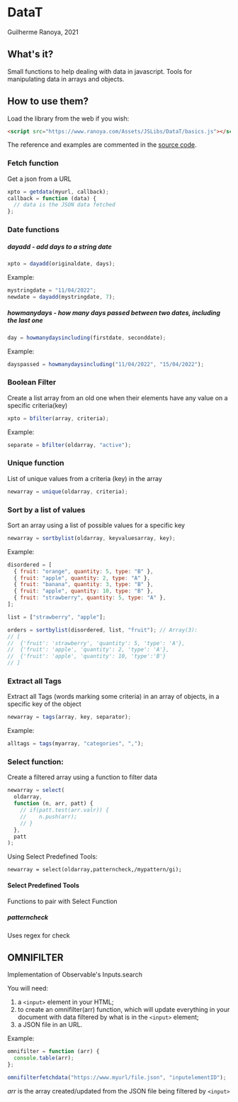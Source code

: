 # DataT

Guilherme Ranoya, 2021

## What's it?

Small functions to help dealing with data in javascript. Tools for manipulating data in arrays and objects.

## How to use them?

Load the library from the web if you wish:

```html
<script src="https://www.ranoya.com/Assets/JSLibs/DataT/basics.js"></script>
```

The reference and examples are commented in the [source code](https://www.ranoya.com/Assets/JSLibs/DataT/basics.js).

### Fetch function

Get a json from a URL

```js
xpto = getdata(myurl, callback);
callback = function (data) {
  // data is the JSON data fetched
};
```

### Date functions

##### dayadd - add days to a string date

```js
xpto = dayadd(originaldate, days);
```

Example:

```js
mystringdate = "11/04/2022";
newdate = dayadd(mystringdate, 7);
```

##### howmanydays - how many days passed between two dates, including the last one

```js
day = howmanydaysincluding(firstdate, seconddate);
```

Example:

```js
dayspassed = howmanydaysincluding("11/04/2022", "15/04/2022");
```

### Boolean Filter

Create a list array from an old one when their elements have any value on a specific criteria(key)

```js
xpto = bfilter(array, criteria);
```

Example:

```js
separate = bfilter(oldarray, "active");
```

### Unique function

List of unique values from a criteria (key) in the array

```js
newarray = unique(oldarray, criteria);
```

### Sort by a list of values

Sort an array using a list of possible values for a specific key

```js
newarray = sortbylist(oldarray, keyvaluesarray, key);
```

Example:

```js
disordered = [
  { fruit: "orange", quantity: 5, type: "B" },
  { fruit: "apple", quantity: 2, type: "A" },
  { fruit: "banana", quantity: 3, type: "B" },
  { fruit: "apple", quantity: 10, type: "B" },
  { fruit: "strawberry", quantity: 5, type: "A" },
];

list = ["strawberry", "apple"];

orders = sortbylist(disordered, list, "fruit"); // Array(3):
// [
//  {'fruit': 'strawberry', 'quantity': 5, 'type': 'A'},
//  {'fruit': 'apple', 'quantity': 2, 'type': 'A'},
//  {'fruit': 'apple', 'quantity': 10, 'type':'B'}
// ]
```

### Extract all Tags

Extract all Tags (words marking some criteria) in an array of objects, in a specific key
of the object

```js
newarray = tags(array, key, separator);
```

Example:

```js
alltags = tags(myarray, "categories", ",");
```

### Select function:

Create a filtered array using a function to filter data

```js
newarray = select(
  oldarray,
  function (n, arr, patt) {
    // if(patt.test(arr.valr)) {
    //    n.push(arr);
    // }
  },
  patt
);
```

Using Select Predefined Tools:

```
newarray = select(oldarray,patterncheck,/mypattern/gi);

```

#### Select Predefined Tools

Functions to pair with Select Function

##### patterncheck

Uses regex for check

## OMNIFILTER

Implementation of Observable's Inputs.search

You will need:

1. a `<input>` element in your HTML;
2. to create an omnifilter(arr) function, which will update everything in your document with data filtered by what is in the `<input>` element;
3. a JSON file in an URL.

Example:

```js
omnifilter = function (arr) {
  console.table(arr);
};

omnifilterfetchdata("https://www.myurl/file.json", "inputelementID");
```

_arr_ is the array created/updated from the JSON file being filtered by `<input>`
